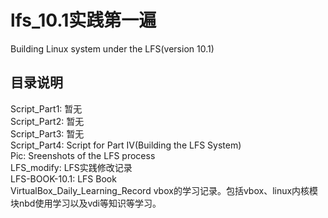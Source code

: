 # lfs_10.1实践第一遍<br>
Building Linux system under the LFS(version 10.1)<br>
## 目录说明<br>
Script_Part1:				暂无<br>
Script_Part2:				暂无<br>
Script_Part3:				暂无<br>
Script_Part4:				Script for Part IV(Building the LFS System)<br>
Pic:					      Sreenshots of the LFS process<br>
LFS_modify:				  LFS实践修改记录<br>
LFS-BOOK-10.1:      LFS Book<br>
VirtualBox_Daily_Learning_Record  vbox的学习记录。包括vbox、linux内核模块nbd使用学习以及vdi等知识等学习。
